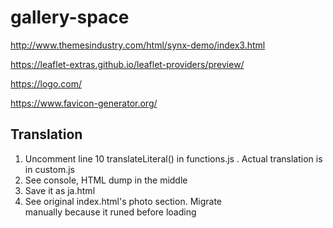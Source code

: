 # gallery-space

http://www.themesindustry.com/html/synx-demo/index3.html

https://leaflet-extras.github.io/leaflet-providers/preview/

https://logo.com/

https://www.favicon-generator.org/

## Translation

1. Uncomment line 10 translateLiteral() in functions.js . Actual translation is in custom.js
2. See console, HTML dump in the middle
3. Save it as ja.html
4. See original index.html's photo section. Migrate <section> manually because it runed before loading